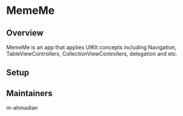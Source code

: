 # MemeMe
## Overview

MemeMe is an app that applies UIKIt concepts including Navigation, TableViewControllers, CollectionViewControllers, delegation and etc.

## Setup

## Maintainers

m-ahmadian
